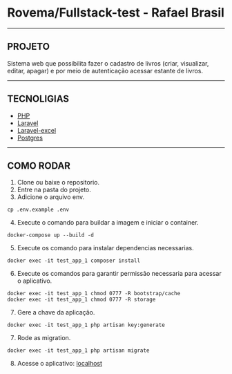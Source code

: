 # Rovema/Fullstack-test - Rafael Brasil

----
## PROJETO
Sistema web que possibilita fazer o cadastro de livros (criar, visualizar, editar, apagar) e por meio de autenticação acessar estante de livros.

----
## TECNOLIGIAS
* [PHP](https://www.php.net/)
* [Laravel](https://laravel.com/)
* [Laravel-excel](https://docs.laravel-excel.com/3.1/getting-started/)
* [Postgres](https://www.postgresql.org/)


----
## COMO RODAR
1. Clone ou baixe o repositorio.
2. Entre na pasta do projeto.
3. Adicione o arquivo env.
```
cp .env.example .env
```
4. Execute o comando para buildar a imagem e iniciar o container.
```
docker-compose up --build -d
```
5. Execute os comando para instalar dependencias necessarias.
```
docker exec -it test_app_1 composer install
```
6. Execute os comandos para garantir permissão necessaria para acessar o aplicativo.
```
docker exec -it test_app_1 chmod 0777 -R bootstrap/cache
docker exec -it test_app_1 chmod 0777 -R storage
```
7. Gere a chave da aplicação.
```
docker exec -it test_app_1 php artisan key:generate
```
7. Rode as migration.
```
docker exec -it test_app_1 php artisan migrate
```
8. Acesse o aplicativo: [localhost](http://127.0.0.1)
